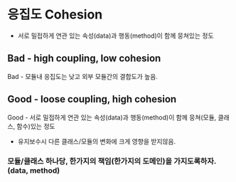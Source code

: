 # 응집도 Cohesion

- 서로 밀접하게 연관 있는 속성(data)과 행동(method)이 함께 뭉쳐있는 정도

## Bad - high coupling, low cohesion 
Bad - 모듈내 응집도는 낮고 외부 모듈간의 결합도가 높음.

## Good - loose coupling, high cohesion
Good - 서로 밀접하게 연관 있는 속성(data)과 행동(method)이 함께 뭉쳐(모듈, 클래스, 함수)있는 정도
- 유지보수시 다른 클래스/모듈의 변화에 크게 영향을 받지않음.

### 모듈/클래스 하나당, 한가지의 책임(한가지의 도메인)을 가지도록하자.(data, method)

